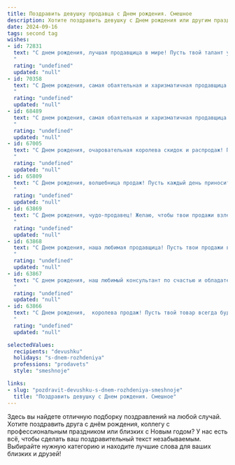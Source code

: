 ```yaml
---
title: Поздравить девушку продавца c Днем рождения. Смешное
description: Хотите поздравить девушку c Днем рождения или другим праздником? Наш ИИ создаст незабываемое поздравление, а вы обязательно выделитесь среди других.  
date: 2024-09-16
tags: second tag
wishes:
- id: 72831
  text: "С днем рождения, лучшая продавщица в мире! Пусть твой талант убеждать никогда не иссякнет, а клиенты уходят от тебя с полными сумками и улыбкой до ушей! 🎉
  "
  rating: "undefined"
  updated: "null"
- id: 70358
  text: "С Днем рождения, самая обаятельная и харизматичная продавщица! Желаю, чтобы твои продажи взлетали выше крыши, а клиенты просто таяли от твоей улыбки! 😉
  "
  rating: "undefined"
  updated: "null"
- id: 68489
  text: "С днем рождения, самая обаятельная и харизматичная продавщица! Пусть твоя жизнь будет яркой, как витрины твоего магазина, а клиенты будут ломиться к тебе, словно на распродажу! 😜
  "
  rating: "undefined"
  updated: "null"
- id: 67005
  text: "С Днем рождения, очаровательная королева скидок и распродаж! Пусть твой день рождения будет таким же выгодным, как и твоя работа, а твой доход — таким же бесконечным, как список желаний клиентов!
  "
  rating: "undefined"
  updated: "null"
- id: 65809
  text: "С Днем рождения, волшебница продаж! Пусть каждый день приносит тебе не только довольных клиентов, но и море позитива, скидки на всё, что ты хочешь, и, конечно же,  огромный куш! 🎉🎁
  "
  rating: "undefined"
  updated: "null"
- id: 63869
  text: "С Днем рождения, чудо-продавец! Желаю, чтобы твои продажи взлетали выше крыши, а клиенты уходили с покупками, сияя от счастья, как после удачного шопинга! 😉🎉
  "
  rating: "undefined"
  updated: "null"
- id: 63868
  text: "С Днем рождения, наша любимая продавщица! Пусть твои продажи взлетают выше крыши, а клиенты рассыпаются в комплиментах! Желаем тебе море улыбок, скидок и, конечно же, праздничного тортика! 🍰🎉
  "
  rating: "undefined"
  updated: "null"
- id: 63867
  text: "С днем рождения, наш любимый консультант по счастью и обладательница волшебных скидок! Пусть твоя жизнь будет полна ярких красок, а касса – звонкой мелодии продаж!
  "
  rating: "undefined"
  updated: "null"
- id: 63866
  text: "С Днем рождения,  королева продаж! Пусть твой товар всегда будет в дефиците, а покупатели - в восторге от твоих скидок!
  "
  rating: "undefined"
  updated: "null"

selectedValues:
  recipients: "devushku"
  holidays: "s-dnem-rozhdeniya"
  professions: "prodavets"
  style: "smeshnoje"

links:
- slug: "pozdravit-devushku-s-dnem-rozhdeniya-smeshnoje"
  title: "Поздравить девушку c Днем рождения. Смешное"
---
```


Здесь вы найдете отличную подборку поздравлений на любой случай. 
Хотите поздравить друга с днём рождения, коллегу с профессиональным праздником или близких с Новым годом? У нас есть всё, чтобы сделать ваш поздравительный текст незабываемым. Выбирайте нужную категорию и находите лучшие слова для ваших близких и друзей!
